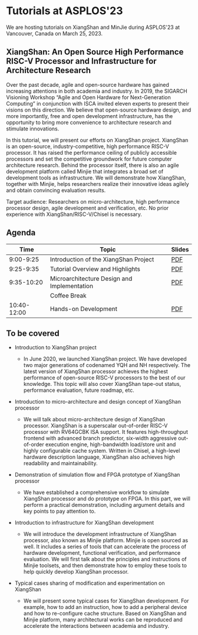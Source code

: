 # Tutorials at ASPLOS'23

We are hosting tutorials on XiangShan and MinJie during ASPLOS'23 at Vancouver, Canada on March 25, 2023.

## XiangShan: An Open Source High Performance RISC-V Processor and Infrastructure for Architecture Research
Over the past decade, agile and open-source hardware has gained increasing attentions in both academia and industry. In 2019, the SIGARCH Visioning Workshop “Agile and Open Hardware for Next-Generation Computing” in conjunction with ISCA invited eleven experts to present their visions on this direction. We believe that open-source hardware design, and more importantly, free and open development infrastructure, has the opportunity to bring more convenience to architecture research and stimulate innovations.

In this tutorial, we will present our efforts on XiangShan project. XiangShan is an open-source, industry-competitive, high performance RISC-V processor. It has raised the performance ceiling of publicly accessible processors and set the competitive groundwork for future computer architecture research. Behind the processor itself, there is also an agile development platform called Minjie that integrates a broad set of development tools as infrastructure. We will demonstrate how XiangShan, together with Minjie, helps researchers realize their innovative ideas agilely and obtain convincing evaluation results.

Target audience: Researchers on micro-architecture, high performance processor design, agile development and verification, etc. No prior experience with XiangShan/RISC-V/Chisel is necessary.

## Agenda

| Time | Topic | Slides |
| ---- | ----- | ------ |
| 9:00-9:25 | Introduction of the XiangShan Project | [PDF](https://github.com/OpenXiangShan/XiangShan-doc/raw/main/tutorial/20230325-ASPLOS23-1-Introduction-XiangShan.pdf) |
| 9:25-9:35 | Tutorial Overview and Highlights | [PDF](https://github.com/OpenXiangShan/XiangShan-doc/raw/main/tutorial/20230325-ASPLOS23-2-Tutorial-Overview.pdf) |
| 9:35-10:20 | Microarchitecture Design and Implementation | [PDF](https://github.com/OpenXiangShan/XiangShan-doc/raw/main/tutorial/20230325-ASPLOS23-3-Microarchitecture.pdf) |
| | Coffee Break | |
| 10:40-12:00 | Hands-on Development | [PDF](https://github.com/OpenXiangShan/XiangShan-doc/raw/main/tutorial/tutorial/20230325-ASPLOS23-4-Dev-Tools.pdf) |

## To be covered

- Introduction to XiangShan project

  - In June 2020, we launched XiangShan project. We have developed two major generations of codenamed YQH and NH respectively. The latest version of XiangShan processor achieves the highest performance of open-source RISC-V processors to the best of our knowledge. This topic will also cover XiangShan tape-out status, performance evaluation, future roadmap, etc.

- Introduction to micro-architecture and design concept of XiangShan processor

  - We will talk about micro-architecture design of XiangShan processor. XiangShan is a superscalar out-of-order RISC-V processor with RV64GCBK ISA support. It features high-throughput frontend with advanced branch predictor, six-width aggressive out-of-order execution engine, high-bandwidth load/store unit and highly configurable cache system. Written in Chisel, a high-level hardware description language, XiangShan also achieves high readability and maintainability.


- Demonstration of simulation flow and FPGA prototype of XiangShan processor

  - We have established a comprehensive workflow to simulate XiangShan processor and do prototype on FPGA. In this part, we will perform a practical demonstration, including argument details and key points to pay attention to.


- Introduction to infrastructure for XiangShan development

  - We will introduce the development infrastructure of XiangShan processor, also known as Minjie platform. Minjie is open sourced as well. It includes a series of tools that can accelerate the process of hardware development, functional verification, and performance evaluation. We will first talk about the principles and instructions of Minjie toolsets, and then demonstrate how to employ these tools to help quickly develop XiangShan processor.


- Typical cases sharing of modification and experimentation on XiangShan

  - We will present some typical cases for XiangShan development. For example, how to add an instruction, how to add a peripheral device and how to re-configure cache structure. Based on XiangShan and Minjie platform, many architectural works can be reproduced and accelerate the interactions between academia and industry.
